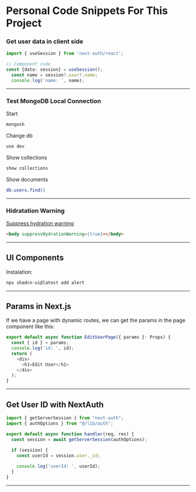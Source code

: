 # Personal Code Snippets For This Project

### Get user data in client side

```ts
import { useSession } from 'next-auth/react';

// Component code
const {data: session} = useSession();
  const name = session?.user?.name;
  console.log('name: ', name);
```
--------------------------------------------------------------------------------------------

### Test MongoDB Local Connection

Start
```bash
mongosh
```
Change db
```bash
use dev
```
Show collections
```bash
show collections
```
Show documents
```bash
db.users.find()
```

--------------------------------------------------------------------------------------------

### Hidratation Warning

[Suppress hydration warning](https://stackoverflow.com/questions/75337953/what-causes-nextjs-warning-extra-attributes-from-the-server-data-new-gr-c-s-c)

```html
<body suppressHydrationWarning={true}></body>
```

--------------------------------------------------------------------------------------------

## UI Components

Instalation: 
```bash
npx shadcn-ui@latest add alert
```
--------------------------------------------------------------------------------------------
## Params in Next.js

If we have a page with dynamic routes, we can get the params in the page component like this:

```ts
export default async function EditUserPage({ params }: Props) {
  const { id } = params;
  console.log('id: ', id);
  return (
    <div>
      <h1>Edit User</h1>
    </div>
  );
}
```
--------------------------------------------------------------------------------------------
## Get User ID with NextAuth

```ts
import { getServerSession } from "next-auth";
import { authOptions } from "@/lib/auth";

export default async function handler(req, res) {
  const session = await getServerSession(authOptions);
  
  if (session) {
    const userId = session.user._id;

    console.log('userId: ', userId);
  }
}
```


--------------------------------------------------------------------------------------------